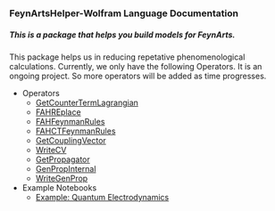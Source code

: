 ### FeynArtsHelper-Wolfram Language Documentation
##### This is a package that helps you build models for FeynArts.

This package helps us in reducing repetative phenomenological calculations. Currently, we only have the following Operators. It is an ongoing project. So more operators will be added as time progresses.

<ul class="dropdown">
   <li>
    <a>Operators</a>
    <ul class="sub_menu">
     <li>
      <a href="Operators/GCTL/GetCounterTermLagrangian.md"><span class="dropdownPad">GetCounterTermLagrangian</span></a>
     </li>
      <li>
      <a href="Operators/FAHReplace/FAHReplace.md"><span class="dropdownPad">FAHREplace</span></a>
     </li>
     <li>
      <a href="Operators/FAHFeynmanRules/FAHFeynmanRules.md"><span class="dropdownPad">FAHFeynmanRules</span></a>
     </li>
     <li>
      <a href="Operators/FAHCTFeynmanRules.md"><span class="dropdownPad">FAHCTFeynmanRules</span></a>
     </li>
     <li>
       <a href="Operators/GetCouplingVector.md"><span class="dropdownPad">GetCouplingVector</span></a>
     </li>
     <li>
       <a href="Operators/WriteCV.md"><span class="dropdownPad">WriteCV</span></a>
     </li>
     <li>
       <a href="Operators/GetPropagator.md"><span class="dropdownPad">GetPropagator</span></a>
     </li>
     <li>
       <a href="Operators/GenPropInternal.md"><span class="dropdownPad">GenPropInternal</span></a>
     </li>
     <li>
       <a href="Operators/WriteGenProp.md"><span class="dropdownPad">WriteGenProp</span></a>
     </li>
    </ul>
   </li>
   <li>
    <a>Example Notebooks</a>
    <ul class="sub_menu">
     <li>
      <a href="qed.pdf"><span class="dropdownPad">Example: Quantum Electrodynamics</span></a>
     </li>
    </ul>
   </li>
  </ul>
